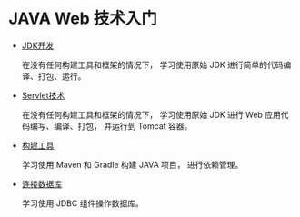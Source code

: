# JAVA Web 技术入门

- [JDK开发](JDKDemo/README.md)
  
  在没有任何构建工具和框架的情况下，
  学习使用原始 JDK 进行简单的代码编译、打包、运行。
- [Servlet技术](ServletDemo/README.md)
  
  在没有任何构建工具和框架的情况下，
  学习使用原始 JDK 进行 Web 应用代码编写、编译、打包，
  并运行到 Tomcat 容器。
- [构建工具](TryBuild/README.md)

  学习使用 Maven 和 Gradle 构建 JAVA 项目，
  进行依赖管理。
- [连接数据库](TryMySQL/README.md)

  学习使用 JDBC 组件操作数据库。
